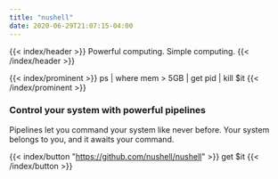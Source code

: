 ```yaml
---
title: "nushell"
date: 2020-06-29T21:07:15-04:00
---
```


{{< index/header >}}
Powerful computing. Simple computing.
{{< /index/header >}}

{{< index/prominent >}}
<span class="code-green">ps</span> | <span class="code-green">where</span> <span class="code-yellow">mem</span> > <span class="code-violet">5</span><span class="code-cyan">GB</span> | <span class="code-green">get</span> <span class="code-cyan">pid</span> | <span class="code-green">kill</span> $<span class="code-violet">it</span>
{{< /index/prominent >}}

### Control your system with powerful pipelines

Pipelines let you command your system like never before. Your system belongs to you, and it awaits your command.

{{< index/button "https://github.com/nushell/nushell" >}}
<span class="code-green">get</span> $<span class="code-violet">it</span>
{{< /index/button >}}